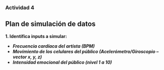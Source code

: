 ### Actividad 4

## Plan de simulación de datos

**1. Identifica inputs a simular:**
- ***Frecuencia cardíaca del artista (BPM)*** 
- ***Movimiento de los celulares del público (Acelerómetro/Giroscopio – vector x, y, z)*** 
- ***Intensidad emocional del público (nivel 1 a 10)***

  
































































































